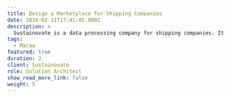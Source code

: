 ```yaml
---
title: Design a Marketplace for Shipping Companies 
date: 2018-02-11T17:41:05.000Z
description: >
  Sustainovate is a data processing company for shipping companies. It creates data solutions (reports and metrics) that are shared between shipping companies, environmental organizations, and universities. Their current data platform was not designed to meet the new privacy, accountability and security requirements. I was responsible for identifying the requirements, creating the use cases, and designing the technical solution.
tags:
  - Macaw
featured: true
duration: 2
client: Sustainovate
role: Solution Architect
show_read_more_link: false
weight: 5
---
```






